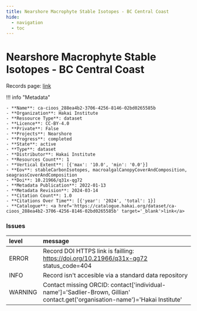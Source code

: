 ```yaml
---
title: Nearshore Macrophyte Stable Isotopes - BC Central Coast
hide:
  - navigation
  - toc
---
```


# Nearshore Macrophyte Stable Isotopes - BC Central Coast

Records page: <a href='https://catalogue.hakai.org/dataset/ca-cioos_288ea4b2-3706-4256-8146-02bd0265585b' target='_blank'>link</a>

<div id='map'></div>

!!! info "Metadata"
    
    - **Name**: ca-cioos_288ea4b2-3706-4256-8146-02bd0265585b 
    - **Organization**: Hakai Institute 
    - **Ressource Type**: dataset 
    - **Licence**: CC-BY-4.0 
    - **Private**: False 
    - **Projects**: Nearshore 
    - **Progress**: completed 
    - **State**: active 
    - **Type**: dataset 
    - **Distributor**: Hakai Institute 
    - **Resources Count**: 1 
    - **Vertical Extent**: [{'max': '10.0', 'min': '0.0'}] 
    - **Eov**: stableCarbonIsotopes, macroalgalCanopyCoverAndComposition, seagrassCoverAndComposition 
    - **Doi**: 10.21966/q31x-qg72 
    - **Metadata Publication**: 2022-01-13 
    - **Metadata Revision**: 2024-03-14 
    - **Citation Count**: 1.0 
    - **Citations Over Time**: [{'year': '2024', 'total': 1}] 
    - **Catalogue**: <a href='https://catalogue.hakai.org/dataset/ca-cioos_288ea4b2-3706-4256-8146-02bd0265585b' target='_blank'>link</a> 

### Issues

| level   | message                                                                                                                       |
|:--------|:------------------------------------------------------------------------------------------------------------------------------|
| ERROR   | Record DOI HTTPS link is failling: https://doi.org/10.21966/q31x-qg72 status_code=404                                         |
| INFO    | Record isn't accesible via a standard data repository                                                                         |
| WARNING | Contact missing ORCID: contact['individual-name']='Sadlier-Brown, Gillian' contact.get('organisation-name')='Hakai Institute' |

<script>
   document.addEventListener("DOMContentLoaded", function() {
    var map = L.map('map').setView([51.505, -125.09], 5);
    L.tileLayer('https://tile.openstreetmap.org/{z}/{x}/{y}.png', {
        maxZoom: 19,
        attribution: '&copy; <a href="http://www.openstreetmap.org/copyright">OpenStreetMap</a>'
    }).addTo(map);
    var geojsonFeature = {
        "type": "Feature",
        "properties": {
            "name" : "Nearshore Macrophyte Stable Isotopes - BC Central Coast"
        },
        "geometry": {'type': 'Polygon', 'coordinates': [[[-128.62224808, 51.28805197], [-127.44960574, 51.28805197], [-127.44960574, 52.00866824], [-128.62224808, 52.00866824], [-128.62224808, 51.28805197]]]}
    }
    L.geoJSON(geojsonFeature).addTo(map);
   })
</script>